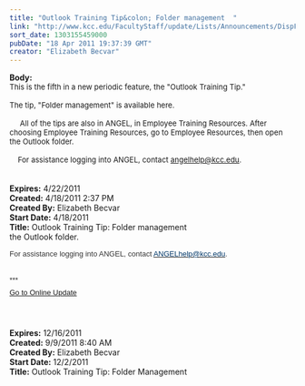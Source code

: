 ```yaml
---
title: "Outlook Training Tip&colon; Folder management  "
link: "http://www.kcc.edu/FacultyStaff/update/Lists/Announcements/DispForm.aspx?ID=232"
sort_date: 1303155459000
pubDate: "18 Apr 2011 19:37:39 GMT"
creator: "Elizabeth Becvar"
---
```


<div><b>Body:</b> <div class=ExternalClassE50BC2B740DF4C879A006B9464931A08><div><font size=2>This is the fifth in a new periodic feature, the &quot;Outlook Training Tip.&quot;</font></div><font size=2>
<div><br>The tip, &quot;Folder management&quot; is available here. </div>
<div><br>     All of the tips are also in ANGEL, in Employee Training Resources. After choosing Employee Training Resources, go to Employee Resources, then open the Outlook folder. </div>
<div><br>    For assistance logging into ANGEL, contact </font><a href="mailto:angelhelp@kcc.edu"><font size=2>angelhelp@kcc.edu</font></a><font size=2>.</font></div>
<div><font size=2></font> </div>
<div> </div></div></div>
<div><b>Expires:</b> 4/22/2011</div>
<div><b>Created:</b> 4/18/2011 2:37 PM</div>
<div><b>Created By:</b> Elizabeth Becvar</div>
<div><b>Start Date:</b> 4/18/2011</div>
<div><b>Title:</b> Outlook Training Tip: Folder management  </div>
the Outlook folder. </font></span></p>
<p style="margin:0in 0in 5.2pt" class="MsoNormal"><span style="font-family:'Arial','sans-serif';color:#333333"><font size="2">For assistance logging into ANGEL, contact </font></span><a href="mailto:ANGELhelp@kcc.edu"><span style="font-family:'Arial','sans-serif'"><font color="#003768" size="2">ANGELhelp@kcc.edu</font></span></a><span style="font-family:'Arial','sans-serif';color:#333333"><font size="2">. </font></span></p>
<p style="margin:0in 0in 5.2pt" class="MsoNormal"><span style="font-family:'Arial','sans-serif';color:#333333"><font size="2"></font></span> </p>
<p style="margin:0in 0in 5.2pt" class="MsoNormal"><span style="font-family:'Arial','sans-serif';color:#333333"><font size="2">***</font></span></p>
<p style="margin:0in 0in 5.2pt" class="MsoNormal"><font size="2" face="Arial"><a href="/FacultyStaff/update/Pages/dailyupdate.aspx">Go to Online Update</a></font></p>
<p style="margin:0in 0in 5.2pt" class="MsoNormal"><font size="2" face="Arial"></font> </p>
<p style="margin:0in 0in 5.2pt" class="MsoNormal"> </p></div></div></div>
<div><b>Expires:</b> 12/16/2011</div>
<div><b>Created:</b> 9/9/2011 8:40 AM</div>
<div><b>Created By:</b> Elizabeth Becvar</div>
<div><b>Start Date:</b> 12/2/2011</div>
<div><b>Title:</b> Outlook Training Tip: Folder Management</div>
